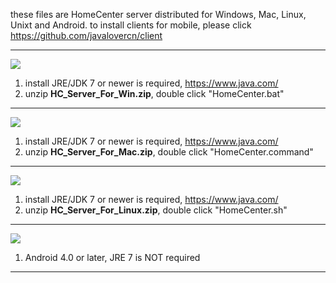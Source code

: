 these files are HomeCenter server distributed for Windows, Mac, Linux, Unixt and Android.
to install clients for mobile, please click https://github.com/javalovercn/client

---

![](http://homecenter.mobi/images/window_22.png)
1. install JRE/JDK 7 or newer is required, https://www.java.com/
2. unzip **HC_Server_For_Win.zip**, double click "HomeCenter.bat"

---

![](http://homecenter.mobi/images/mac_22.png)
1. install JRE/JDK 7 or newer is required, https://www.java.com/
2. unzip **HC_Server_For_Mac.zip**, double click "HomeCenter.command"

---

![](http://homecenter.mobi/images/linux_22.png)
1. install JRE/JDK 7 or newer is required, https://www.java.com/
2. unzip **HC_Server_For_Linux.zip**, double click "HomeCenter.sh"

---

![](http://homecenter.mobi/images/android_22.png)
1. Android 4.0 or later, JRE 7 is NOT required

---
